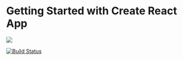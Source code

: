 # Getting Started with Create React App
<img src="https://img.shields.io/badge/travisci%20-%232B2F33.svg?&style=for-the-badge&logo=travis&logoColor=white"/>


[![Build Status](https://travis-ci.org/Vicynet/React-cicd.svg?branch=main)](https://travis-ci.org/Vicynet/React-cicd)